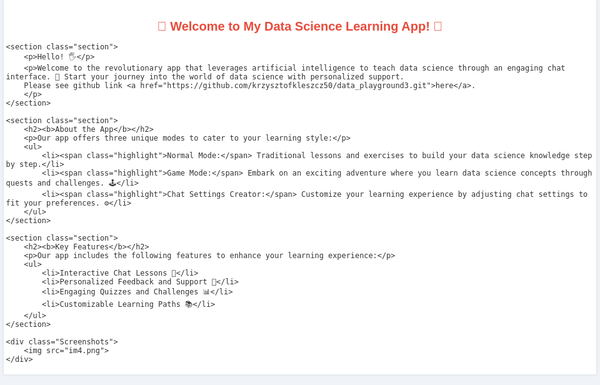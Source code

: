 <!DOCTYPE html>
<html lang="en">
<head>
    <meta charset="UTF-8">
    <meta name="viewport" content="width=device-width, initial-scale=1.0">
    <title>AI Data Science Learning App</title>
    <style>
        body {
            font-family: 'Arial', sans-serif;
            background-color: #f0f4f8;
            color: #333;
            margin: 0;
            padding: 0;
            max-width: 100%;
            overflow-x: hidden;
        }
        .container {
            width: 98%;
            margin: auto;
            padding: 0.2rem;
            background: #fff;
            box-shadow: 0 0 5px rgba(0,0,0,0.1);
        }
        .title {
            color: #e74c3c;
            text-align: center;
            font-size: 1.25rem;
            margin-bottom: 0.2rem;
        }
        .section {
            margin: 0.2rem 0;
        }
        .section h2 {
            color: #3498db;
            border-bottom: 1px solid #3498db;
            padding-bottom: 0.1rem;
            font-size: 0.8rem;
            margin-bottom: 0.2rem;
        }
        .highlight {
            background: #f9e79f;
            padding: 0.05rem 0.2rem;
            border-radius: 5px;
        }
        .emoji {
            font-size: 0.8rem;
        }
    </style>
</head>
<body>

<div class="container">
    <h1 class="title">🌟 Welcome to My Data Science Learning App! 🌟</h1>

    <section class="section">
        <p>Hello! 🖐</p>
        <p>Welcome to the revolutionary app that leverages artificial intelligence to teach data science through an engaging chat interface. 🚀 Start your journey into the world of data science with personalized support.
        Please see github link <a href="https://github.com/krzysztofkleszcz50/data_playground3.git">here</a>. 
        </p>
    </section>

    <section class="section">
        <h2><b>About the App</b></h2>
        <p>Our app offers three unique modes to cater to your learning style:</p>
        <ul>
            <li><span class="highlight">Normal Mode:</span> Traditional lessons and exercises to build your data science knowledge step by step.</li>
            <li><span class="highlight">Game Mode:</span> Embark on an exciting adventure where you learn data science concepts through quests and challenges. 🕹️</li>
            <li><span class="highlight">Chat Settings Creator:</span> Customize your learning experience by adjusting chat settings to fit your preferences. ⚙️</li>
        </ul>
    </section>

    <section class="section">
        <h2><b>Key Features</b></h2>
        <p>Our app includes the following features to enhance your learning experience:</p>
        <ul>
            <li>Interactive Chat Lessons 💬</li>
            <li>Personalized Feedback and Support 🤖</li>
            <li>Engaging Quizzes and Challenges 📊</li>
            <li>Customizable Learning Paths 📚</li>
        </ul>
    </section>

    <div class="Screenshots"> 
        <img src="im4.png"> 
    </div>
</div>

</body>
</html>
